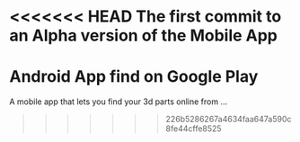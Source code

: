 <<<<<<< HEAD
The first commit to an Alpha version of the Mobile App
=======
Android App find on Google Play 
========

A mobile app that lets you find your 3d parts online from ...
>>>>>>> 226b5286267a4634faa647a590c8fe44cffe8525
